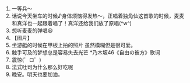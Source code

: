 1. 一等兵～
2. 话说今天坐车的时候♪身体烦恼得发热～，正唱着独角仙这首歌的时候，麦麦和真洋也一起跟着唱了！真洋还给我们放了原唱(^w^)   
3. 想听麦麦的弹唱😃
4. 【图片】
5. 坐游艇的时候在甲板上拍的照片 虽然模糊但是很可爱。
6. 触手可及的梦想总是容易失去光芒 *乃木坂46《自由の彼方》歌词
7. 震惊(゜ロ゜)
8. 法式吐司为什么那么好吃呢
9. 晚安。明天也要加油。
